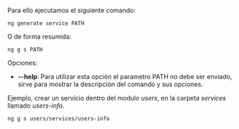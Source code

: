 Para ello ejecutamos el siguiente comando:

```
ng generate service PATH
```

O de forma resumida:

```
ng g s PATH
```

Opciones:

- **--help**: Para utilizar esta opción el parametro PATH no debe ser enviado, sirve para mostrar la descripción del comando y sus opciones.

Ejemplo, crear un servicio dentro del modulo *users*, en la carpeta *services* llamado *users-info*.

```
ng g s users/services/users-info
```